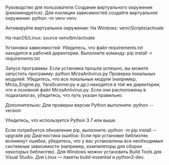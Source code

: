 Руководство для пользователя
Создание виртуального окружения (рекомендуется): Для изоляции зависимостей создайте виртуальное окружение:
python -m venv venv

Активируйте виртуальное окружение:
На Windows:
venv\Scripts\activate

На macOS/Linux:
source venv/bin/activate

Установка зависимостей: Убедитесь, что файл requirements.txt находится в рабочей директории. Выполните команду:
pip install -r requirements.txt

Запуск программы: Если установка прошла успешно, вы можете запустить программу:
python MirzaAntivirus.py
Проверка локальных модулей: Убедитесь, что все локальные модули (например, Mirza_Engine.py, YaraScanner.py и др.) находятся в той же директории, что и основной файл MirzaAntivirus.py. Если они расположены в подкаталогах, убедитесь, что путь указан правильно.

Дополнительно:
Для проверки версии Python выполните:
python --version

Убедитесь, что используется Python 3.7 или выше.

Если потребуется обновление pip, выполните:
python -m pip install --upgrade pip
Диагностика ошибок: Если при установке библиотек возникнут ошибки, убедитесь, что у вас установлены все необходимые системные зависимости (например, компиляторы для сборки некоторых библиотек). Для Windows можно установить Build Tools для Visual Studio. Для Linux — пакеты build-essential и python3-dev.
